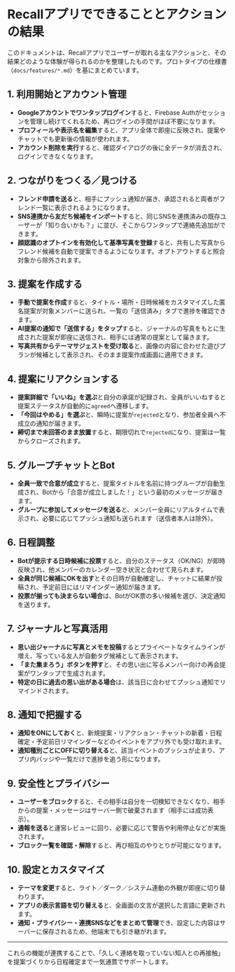 # Recallアプリでできることとアクションの結果

このドキュメントは、Recallアプリでユーザーが取れる主なアクションと、その結果どのような体験が得られるのかを整理したものです。プロトタイプの仕様書（`docs/features/*.md`）を基にまとめています。

## 1. 利用開始とアカウント管理
- **Googleアカウントでワンタップログイン**すると、Firebase Authがセッションを管理し続けてくれるため、再ログインの手間がほぼ不要になります。
- **プロフィールや表示名を編集**すると、アプリ全体で即座に反映され、提案やチャットでも更新後の情報が使われます。
- **アカウント削除を実行**すると、確認ダイアログの後に全データが消去され、ログインできなくなります。

## 2. つながりをつくる／見つける
- **フレンド申請を送る**と、相手にプッシュ通知が届き、承認されると両者がフレンド一覧に表示されるようになります。
- **SNS連携から友だち候補をインポート**すると、同じSNSを連携済みの既存ユーザーが「知り合いかも？」に並び、そこからワンタップで連絡先追加ができます。
- **顔認識のオプトインを有効化して基準写真を登録**すると、共有した写真からフレンド候補を自動で提案できるようになります。オプトアウトすると照合対象から除外されます。

## 3. 提案を作成する
- **手動で提案を作成**すると、タイトル・場所・日時候補をカスタマイズした匿名提案が対象メンバーに送られ、一覧の「送信済み」タブで進捗を確認できます。
- **AI提案の通知で「送信する」をタップ**すると、ジャーナルの写真をもとに生成された提案が即座に送信され、相手には通常の提案として届きます。
- **写真共有からテーマサジェストを受け取る**と、画像の内容に合わせた遊びプランが候補として表示され、そのまま提案作成画面に適用できます。

## 4. 提案にリアクションする
- **提案詳細で「いいね」を選ぶ**と自分の承諾が記録され、全員がいいねすると提案ステータスが自動的に`agreed`へ遷移します。
- **「今回はやめる」を選ぶ**と、瞬時に提案が`rejected`となり、参加者全員へ不成立の通知が届きます。
- **締切まで未回答のまま放置**すると、期限切れで`rejected`になり、提案は一覧からクローズされます。

## 5. グループチャットとBot
- **全員一致で合意が成立**すると、提案タイトルを名前に持つグループが自動生成され、Botから「合意が成立しました！」という最初のメッセージが届きます。
- **グループに参加してメッセージを送る**と、メンバー全員にリアルタイムで表示され、必要に応じてプッシュ通知も送られます（送信者本人は除外）。

## 6. 日程調整
- **Botが提示する日時候補に投票**すると、自分のステータス（OK/NG）が即時反映され、他メンバーのカレンダー空き状況と合わせて見られます。
- **全員が同じ候補にOKを出す**とその日時が自動確定し、チャットに結果が投稿され、予定前日にはリマインダー通知が届きます。
- **投票が揃っても決まらない場合**は、BotがOK票の多い候補を選び、決定通知を送ります。

## 7. ジャーナルと写真活用
- **思い出ジャーナルに写真とメモを投稿**するとプライベートなタイムラインが増え、写っている友人が自動タグ候補として表示されます。
- **「また集まろう」ボタンを押す**と、その思い出に写るメンバー向けの再会提案がワンタップで生成されます。
- **特定の日に過去の思い出がある場合**は、該当日に合わせてプッシュ通知でリマインドされます。

## 8. 通知で把握する
- **通知をONにしておく**と、新規提案・リアクション・チャットの新着・日程確定・予定前日リマインダーなどのイベントをアプリ外でも受け取れます。
- **通知種別ごとにOFFに切り替える**と、該当イベントのプッシュが止まり、アプリ内バッジや一覧だけで進捗を追う形になります。

## 9. 安全性とプライバシー
- **ユーザーをブロック**すると、その相手は自分を一切検知できなくなり、相手からの提案・メッセージはサーバー側で破棄されます（相手には成功表示）。
- **通報を送る**と運営レビューに回り、必要に応じて警告や利用停止などが実施されます。
- **ブロック一覧を確認・解除**すると、再び相互のやりとりが可能になります。

## 10. 設定とカスタマイズ
- **テーマを変更**すると、ライト／ダーク／システム連動の外観が即座に切り替わります。
- **アプリの表示言語を切り替える**と、全画面の文言が選択した言語に更新されます。
- **通知・プライバシー・連携SNSなどをまとめて管理**でき、設定した内容はサーバーに保存されるため、他端末でも引き継がれます。

---

これらの機能が連携することで、「久しく連絡を取っていない知人との再接触」を提案づくりから日程確定まで一気通貫でサポートします。
